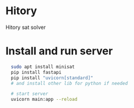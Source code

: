 # Hitory

Hitory sat solver

# Install and run server

```bash
  sudo apt install minisat
  pip install fastapi
  pip install "uvicorn[standard]"
  # and install other lib for python if needed

  # start server
  uvicorn main:app --reload
```
